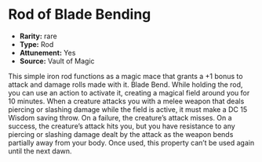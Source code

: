 
# Rod of Blade Bending

* **Rarity:** rare
* **Type:** Rod
* **Attunement:** Yes
* **Source:** Vault of Magic


This simple iron rod functions as a magic mace that grants a +1 bonus to attack and damage rolls made with it. Blade Bend. While holding the rod, you can use an action to activate it, creating a magical field around you for 10 minutes. When a creature attacks you with a melee weapon that deals piercing or slashing damage while the field is active, it must make a DC 15 Wisdom saving throw. On a failure, the creature’s attack misses. On a success, the creature’s attack hits you, but you have resistance to any piercing or slashing damage dealt by the attack as the weapon bends partially away from your body. Once used, this property can’t be used again until the next dawn.
